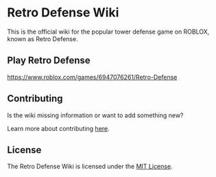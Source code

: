# Retro Defense Wiki

This is the official wiki for the popular tower defense game on ROBLOX, known as Retro Defense.

## Play Retro Defense
https://www.roblox.com/games/6947076261/Retro-Defense

## Contributing
Is the wiki missing information or want to add something new?

Learn more about contributing [here](https://github.com/RetroDefense/wiki/blob/main/CONTRIBUTING.md).

## License
The Retro Defense Wiki is licensed under the [MIT License](https://github.com/RetroDefense/wiki/blob/main/LICENSE).
